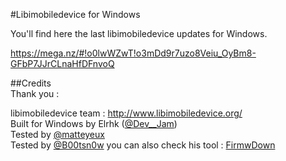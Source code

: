 #Libimobiledevice for Windows <br>

You'll find here the last libimobiledevice updates for Windows. <br>





https://mega.nz/#!o0lwWZwT!o3mDd9r7uzo8Veiu_OyBm8-GFbP7JJrCLnaHfDFnvoQ






##Credits <br>
Thank you :<br>

libimobiledevice team : http://www.libimobiledevice.org/ <br>
Built for Windows by Elrhk ([@Dev__Jam](https://twitter.com/Dev__Jam))<br>
Tested by [@matteyeux](https://twitter.com/matteyeux) <br>
Tested by [@B00tsn0w](https://twitter.com/iSn0w_Apple) you can also check his tool : [FirmwDown](https://github.com/b00tsn0w/FirmDown-3.0)<br>
